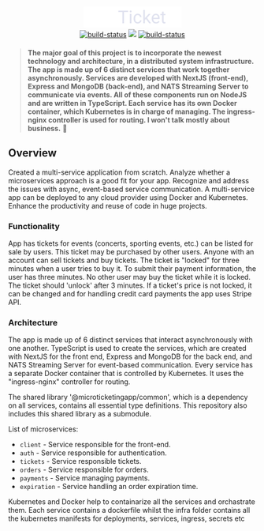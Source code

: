 <div align="center" style="margin-bottom:20px">
  <img src="/client/assets/microticket.png" alt="booking-microservices" />
    <div align="center">
           <a href="https://github.com/meysamhadeli/booking-microservices/actions/workflows/dotnet.yml"><img alt="build-status" src="https://github.com/meysamhadeli/booking-microservices/actions/workflows/dotnet.yml/badge.svg?branch=main&style=flat-square"/></a>
         <a href="https://gitpod.io/#https://github.com/meysamhadeli/booking-microservices"><img src="https://img.shields.io/badge/Gitpod-live--code-blue?logo=gitpod&style=flat-square&color=ff69b4"/></a>
                 <a href="https://github.com/meysamhadeli/booking-microservices/blob/main/LICENSE"><img alt="build-status"          src="https://img.shields.io/github/license/meysamhadeli/booking-microservices?color=%234275f5&style=flat-square"/></a>
    </div>
</div>

> **The major goal of this project is to incorporate the newest technology and architecture, in a distributed system infrastructure. The app is made up of 6 distinct services that work together asynchronously. Services are developed with NextJS (front-end), Express and MongoDB (back-end), and NATS Streaming Server to communicate via events. All of these components run on NodeJS and are written in TypeScript. Each service has its own Docker container, which Kubernetes is in charge of managing. The ingress-nginx controller is used for routing. I won't talk mostly about business.** 🚀

## Overview

Created a multi-service application from scratch. Analyze whether a microservices approach is a good fit for your app. Recognize and address the issues with async, event-based service communication. A multi-service app can be deployed to any cloud provider using Docker and Kubernetes. Enhance the productivity and reuse of code in huge projects.


### Functionality

App has tickets for events (concerts, sporting events, etc.) can be listed for sale by users. This ticket may be purchased by other users. Anyone with an account can sell tickets and buy tickets. The ticket is "locked" for three minutes when a user tries to buy it. To submit their payment information, the user has three minutes. No other user may buy the ticket while it is locked. The ticket should 'unlock' after 3 minutes. If a ticket's price is not locked, it can be changed and for handling credit card payments the app uses Stripe API.

### Architecture

The app is made up of 6 distinct services that interact asynchronously with one another. TypeScript is used to create the services, which are created with NextJS for the front end, Express and MongoDB for the back end, and NATS Streaming Server for event-based communication. Every service has a separate Docker container that is controlled by Kubernetes. It uses the "ingress-nginx" controller for routing.

The shared library '@microticketingapp/common', which is a dependency on all services, contains all essential type definitions. This repository also includes this shared library as a submodule.

List of microservices:

- `client` - Service responsible for the front-end.
- `auth` - Service responsible for authentication.
- `tickets` - Service responsible tickets.
- `orders` - Service responsible for orders.
- `payments` - Service managing payments.
- `expiration` - Service handling an order expiration time.

Kubernetes and Docker help to containarize all the services and orchastrate them. Each service contains a dockerfile whilst the infra folder contains all the kubernetes manifests for deployments, services, ingress, secrets etc
